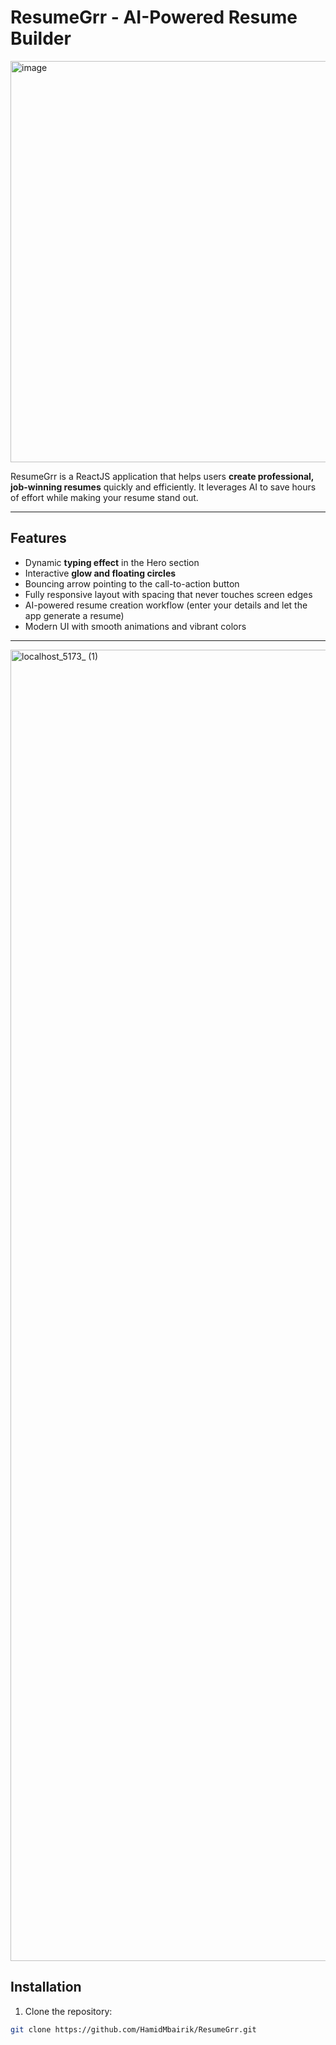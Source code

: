 # ResumeGrr - AI-Powered Resume Builder

<img width="1366" height="642" alt="image" src="https://github.com/user-attachments/assets/3de90c55-ea87-404c-81bb-1f31e2c63bed" />


ResumeGrr is a ReactJS application that helps users **create professional, job-winning resumes** quickly and efficiently. It leverages AI to save hours of effort while making your resume stand out.

---

## **Features**

- Dynamic **typing effect** in the Hero section
- Interactive **glow and floating circles**
- Bouncing arrow pointing to the call-to-action button
- Fully responsive layout with spacing that never touches screen edges
- AI-powered resume creation workflow (enter your details and let the app generate a resume)
- Modern UI with smooth animations and vibrant colors

---

<img width="1100" height="2098" alt="localhost_5173_ (1)" src="https://github.com/user-attachments/assets/9bd4f52f-7380-4763-a91a-ada978ce2ee8" />

## **Installation**

1. Clone the repository:

```bash
git clone https://github.com/HamidMbairik/ResumeGrr.git
